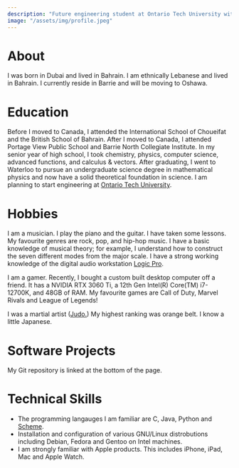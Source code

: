 ```yaml
---
description: "Future engineering student at Ontario Tech University with interests in programming, music production, and gaming"
image: "/assets/img/profile.jpeg"
---
```

# About
I was born in Dubai and lived in Bahrain. I am ethnically Lebanese and lived in Bahrain. I currently reside in Barrie and will be moving to Oshawa.

# Education
Before I moved to Canada, I attended the International School of Choueifat and the British School of Bahrain. After I moved to Canada, I attended Portage View Public School and Barrie North Collegiate Institute. In my senior year of high school, I took chemistry, physics, computer science, advanced functions, and calculus & vectors. After graduating, I went to Waterloo to pursue an undergraduate science degree in mathematical physics and now have a solid theoretical foundation in science. I am planning to start engineering at [Ontario Tech University](https://ontariotechu.ca).

# Hobbies
I am a musician. I play the piano and the guitar. I have taken some lessons. My favourite genres are rock, pop, and hip-hop music. I have a basic knowledge of musical theory; for example, I understand how to construct the seven different modes from the major scale. I have a strong working knowledge of the digital audio workstation [Logic Pro](https://www.apple.com/ca/logic-pro/). 

I am a gamer. Recently, I bought a custom built desktop computer off a friend. It has a NVIDIA RTX 3060 Ti, a 12th Gen Intel(R) Core(TM) i7-12700K, and 48GB of RAM. My favourite games are Call of Duty, Marvel Rivals and League of Legends! 

I was a martial artist ([Judo.](https://en.wikipedia.org/wiki/Judo)) My highest ranking was orange belt. I know a little Japanese.

# Software Projects
My Git repository is linked at the bottom of the page.

# Technical Skills
- The programming langauges I am familiar are C, Java, Python and [Scheme](https://www.scheme.org).  
- Installation and configuration of various GNU/Linux distrobutions including Debian, Fedora and Gentoo on Intel machines.
- I am strongly familiar with Apple products. This includes iPhone, iPad, Mac and Apple Watch.
